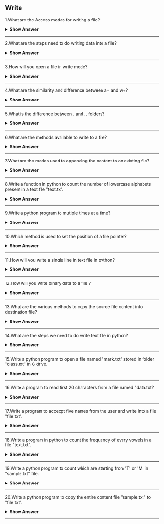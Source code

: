 ## Write

1.What are the Access modes for writing a file?

<details><summary><b>Show Answer</b></summary>

Whenever we want to write down text into a file, we've got to open the get in one of the specified access modes. we will open the file basically to browse, write or append and sometimes to do multiple operations on one file.

1.w - This mode is used to open a file for writing.

2.w+ - Open a file for both reading and writing

3.wb - This is used to opens a binary file for writing.

4.a - Used to opens a file for writing

5.a+ - Opens a file for both reading and appending.

</details>

---

2.What are the steps need to do writing data into a file?

<details><summary><b>Show Answer</b></summary>

1.Find the path of the file.

2.Open file in write mode.

3.Write a content into a file.

4.Close file after completing the write operation.

5.Append the content at the end of the file.

</details>

---

3.How will you open a file in write mode?

<details><summary><b>Show Answer</b></summary>

- First open the .txt file.
- Enter he data into the file(.txt)
- Close the file.

```python
f=open('file.txt','w')
f.write('Python is interpreted language')
f.close()
```

- The above code opens a file in write mode and then rewrites the file it contain "Python is interpreted language".

</details>

---

4.What are the similarity and  difference between a+ and w+?

<details><summary><b>Show Answer</b></summary>

- **Similarity**: In both the modes, we can do read and write operations.
- **Difference**: In w+ mode file will be truncated(previous data lost) while in a+ mode,file's existing data will not be deleted and new data will be added at the end of the file.
  
</details>

---

5.What is the difference between  **.** and **..** folders?

<details><summary><b>Show Answer</b></summary>

- In python the **.** folder is the current folder.
- In python the **..** is the paret folder.
  
</details>

---

6.What are the methods available to write to a file?

<details><summary><b>Show Answer</b></summary>

-In python we have two types methods available to write to a file.

1.Write(s): This method used to write a string s to the stream and it will return the number of characters written.

2.writelines(lines): This method write a list of lines into the stream and Each line must have an seperator at the end of it.

</details>

---

7.What are the modes used to appending the content to an existing file?

<details><summary><b>Show Answer</b></summary>

- 'a' or 'a+' modes are used to appends the content at the end of the existing file in the open() method.

```python
f=open('C:\file.txt','a')
f.write("Welcome!")
f.close()
```

```python
# reading a file
f=open('C:\file.txt','r')
f.read()
f.close()
```

</details>

---

8.Write a function in python to count the number of lowercase alphabets present in a text file "text.tx".

<details><summary><b>Show Answer</b></summary>

- Consider you have an "text.txt" file.

```python
def countlower():
    f=open("text.txt","r")
    d=f.read()
    c=0
    for i in d:
        if i.islower():
            c=c+1
    print("Total number of lowercase in text file",c)
countlower()
```

</details>

---

9.Write a python program to mutiple times at a time?

<details><summary><b>Show Answer</b></summary>

- In python we have writelines() method to save the contents of a list object in a file.

```python
a=["Hello World.\n","welcome to International Airport.\n"]
f=open("C:\text.txt","w")
f.writelines(a)
f.close()
```

</details>

---

10.Which method is used to set the position of a file pointer?

<details><summary><b>Show Answer</b></summary>

- seek() method is used to set the position of file pointer.
- A file pointer is denotes the position of file which file contents to be read or written.The file handler is called a file pointer.
- tell() method used to returns the current possition of a file pointer.
  
</details>

---

11.How will you write a single line in text file in python?

<details><summary><b>Show Answer</b></summary>

We can use write function to write the line to file.

```python
file=open('myfile','w')
file.write('Hello World!\n')
file.close()
```

</details>

---

12.How will you write binary data to a file ?

<details><summary><b>Show Answer</b></summary>

"Binary" files are any files wherever the format is not created of readable characters. Binary files will range from image files like JPEGs or GIFs, audio files like MP3s or binary document formats like Word or PDF. In python by default files are opened in text mode.To open files in binary mode, once specifying a mode, add 'b' to that.

**Example**:

```python
file=open('file.txt','w+b')
byte_arr=[125,34,240,0,100]
binary_format=bytearray(byte_arr)
a=file.write(binary_format)
print(a)
file.close()
```

**Output**:

5

</details>

---

13.What are the various methods to copy the source file content into destination file?

<details><summary><b>Show Answer</b></summary>

- shutil.copyfileobj():Used to copy the file object from source code to destination code.
- shutil.copyfile(): Used to copy the contents from one file to another file.
- shutil.copy():Copy the content from one source file to destination file along with the metadata.
- shutil.copy2():Copy namely data namely timestamps of the supply file to the destination.
  
</details>

---

14.What are the steps we need to do write text file in python?

<details><summary><b>Show Answer</b></summary>

There are four steps we need to do write text file in python,
- Open the text file("text.txt")
- Write a text file.
- To append a text file.
- Finally we need to close a text file.

</details>

---

15.Write a python program to open a file named "mark.txt" stored in folder "class.txt" in C drive.

<details><summary><b>Show Answer</b></summary>

```python
file=open("C:\\class\\mark.txt")
```

**OR**

```python
file=open("C:\class\mark.txt")
```

</details>

---

16.Write a program to read first 20 characters from a file named "data.txt?

<details><summary><b>Show Answer</b></summary>

```python
f=open("data.txt","r")
data=f.read(20)
print(data)
```
</details>

---

17.Write a program to accecpt five names from the user and write into a file "file.txt".

<details><summary><b>Show Answer</b></summary>

```python
f = open("file.txt","w")
for i in range(5):
   n = input("Enter name")
   f.write(n)
f.close()
```
</details>

---

18.Write a program in python to count the frequency of every vowels in a file "text.txt".

<details><summary><b>Show Answer</b></summary>

```python
f = open("text.txt", "r")
d = f.read()
va=ve=vo=vu=vi=0
for i in d:
     if i=='a' or i=='A':
         va=va+1
     if i=='e' or i=='E':
         ve=ve+1
     if i=='i' or i=='I':
         vi=vi+1
     if i=='o' or i=='O':
         vo=vo+1
     if i=='u' or i=='U':
         vu=vu+1
print("Freq of vowel \"a\" is", va)
print("Freq of vowel \"e\" is", ve)
print("Freq of vowel \"i\" is", vi)
print("Freq of vowel \"o\" is", vo)
print("Freq of vowel \"u\" is", vu)
```

</details>

---

19.Write a python program to count which are starting from 'T' or 'M' in "sample.txt" file.

<details><summary><b>Show Answer</b></summary>

```python
file=open("sample.txt", "r")
d=file.readlines()
c=0
for i in d:
     if i[0] == 'M' or i[0] == 'T':
        c=c+1
print("Total lines are :", c)

```

</details>

---

20.Write a python program to copy the entire content file "sample.txt" to "file.txt".

<details><summary><b>Show Answer</b></summary>
  
> We want to copy the entire file content to another text file. First read the content from one file to write another file.

```python
f = open("file.txt", "r")
f1 = open("sample.txt", "w")
d = f.read()
f1.write(d)
f.close()
f1.close()
```

</details>

---
